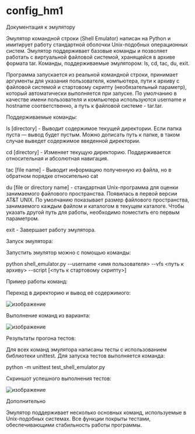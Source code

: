 # config_hm1
Документация к эмулятору

Эмулятор командной строки (Shell Emulator) написан на Python и имитирует работу стандартной оболочки Unix-подобных операционных систем. Эмулятор поддерживает базовые команды и позволяет работать с виртуальной файловой системой, хранящейся в архиве формата tar. Команды, поддерживаемые эмулятором: ls, cd, tac, du, exit.

Программа запускается из реальной командной строки, принимает аргументы для указания пользователя, компьютера, пути к архиву с файловой системой и стартовому скрипту (необязательный параметр), который автоматически выполняется при запуске. По умолчанию в качестве имени пользователя и компьютера используются username и hostname соответственно, а путь к файловой системе - tar.tar.

Поддерживаемые команды:

ls [directory] - Выводит содержимое текущей директории. Если папка пуста — вывод будет пустым. Можно дописать путь к папке, в таком случае выведет содержимое введенной директории.

cd [directory] - Изменяет текущую директорию. Поддерживается относительная и абсолютная навигация.

tac [file name] - Выводит информацию полученную из файла, но в обратном порядке относительно cat

du [file or directory name] - стандартная Unix-программа для оценки занимаемого файлового пространства. Появилась в первой версии AT&T UNIX. По умолчанию показывает размер файлового пространства, занимаемого каждым файлом и каталогом в текущем каталоге. Чтобы указать другой путь для работы, необходимо поместить его первым параметром. 

exit - Завершает работу эмулятора.

Запуск эмулятора:

Запустить эмулятор можно с помощью команды:

python shell_emulator.py --username <имя пользователя> --vfs <путь к архиву> --script [<путь к стартовому скрипту>]

Пример работы команд:

Переход в директорию и вывод её содержимого:

![изображение](https://github.com/user-attachments/assets/d1941078-6d82-47f8-b1ec-434c249c40ce)

Выполнение команд из варианта:

![изображение](https://github.com/user-attachments/assets/aeb2d920-2966-4496-80a0-ec8849c8cedc)

Результаты прогона тестов:

Для всех команд эмулятора написаны тесты с использованием библиотеки unittest. Для запуска тестов выполняется команда:

python -m unittest test_shell_emulator.py

Скриншот успешного выполнения тестов:

![изображение](https://github.com/user-attachments/assets/9c71c781-a1ba-46ad-955e-2fb37eec1e73)


Дополнительно

Эмулятор поддерживает несколько основных команд, используемые в Unix-подобных системах. Все функции покрыты тестами, обеспечивающими стабильность работы программы.
